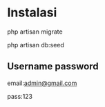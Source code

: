 # Instalasi

php artisan migrate

php artisan db:seed


## Username password
email:admin@gmail.com

pass:123
